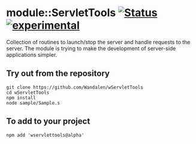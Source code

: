 
# module::ServletTools [![Status](https://github.com/Wandalen/wServletTools/workflows/publish/badge.svg)](https://github.com/Wandalen/wServletTools/actions?query=workflow%3Apublish) [![experimental](https://img.shields.io/badge/stability-experimental-orange.svg)](https://github.com/emersion/stability-badges#experimental)

Collection of routines to launch/stop the server and handle requests to the server. The module is trying to make the development of server-side applications simpler.

## Try out from the repository
```
git clone https://github.com/Wandalen/wServletTools
cd wServletTools
npm install
node sample/Sample.s
```

## To add to your project
```
npm add 'wservlettools@alpha'
```




